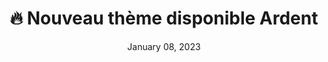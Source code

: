 ---
title: '🔥 Nouveau thème disponible Ardent'
description: "Voici un nouveau thème pour l'application. il s'aggit du thème Ardent. 
Un thème rouge et noir pour un thème très agréable. Pour utiliser ce thème, il suffit de vous rendre dans vos 
paramètres et de sélectionner le thème Ardent."
date: "January 08, 2023"
img: 'ardent-theme.png'
version: '0.0.8'
---